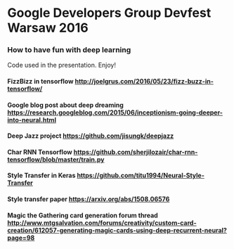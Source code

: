 # Google Developers Group Devfest Warsaw 2016 
### How to have fun with deep learning

Code used in the presentation. 
Enjoy!

#### FizzBizz in tensorflow http://joelgrus.com/2016/05/23/fizz-buzz-in-tensorflow/

#### Google blog post about deep dreaming https://research.googleblog.com/2015/06/inceptionism-going-deeper-into-neural.html

#### Deep Jazz project https://github.com/jisungk/deepjazz

#### Char RNN Tensorflow https://github.com/sherjilozair/char-rnn-tensorflow/blob/master/train.py

#### Style Transfer in Keras https://github.com/titu1994/Neural-Style-Transfer
#### Style transfer paper https://arxiv.org/abs/1508.06576

#### Magic the Gathering card generation forum thread http://www.mtgsalvation.com/forums/creativity/custom-card-creation/612057-generating-magic-cards-using-deep-recurrent-neural?page=98



